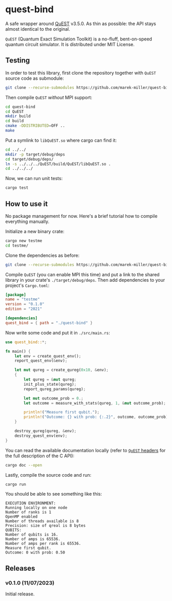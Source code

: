 # quest-bind

A safe wrapper around [QuEST](https://github.com/QuEST-Kit/QuEST/) v3.5.0. As
thin as possible: the API stays almost identical to the original.

`QuEST` (Quantum Exact Simulation Toolkit) is a no-fluff, bent-on-speed quantum
circuit simulator. It is distributed under MIT License.

## Testing

In order to test this library, first clone the repository together with `QuEST`
source code as submodule:

```sh
git clone --recurse-submodules https://github.com/marek-miller/quest-bind.git
```

Then compile `QuEST` _without_ MPI support:

```sh
cd quest-bind
cd QuEST
mkdir build
cd build
cmake -DDISTRIBUTED=OFF ..
make
```

Put a symlink to `libQuEST.so` where cargo can find it:

```sh
cd ../../
mkdir -p target/debug/deps
cd target/debug/deps/
ln -s ../../../QuEST/build/QuEST/libQuEST.so .
cd ../../../
```

Now, we can run unit tests:

```sh
cargo test
```

## How to use it

No package management for now. Here's a brief tutorial how to compile everything
manually.

Initialize a new binary crate:

```sh
cargo new testme
cd testme/
```

Clone the dependencies as before:

```sh
git clone --recurse-submodules https://github.com/marek-miller/quest-bind.git
```

Compile `QuEST` (you can enable MPI this time) and put a link to the shared
library in your crate's `./target/debug/deps`. Then add dependencies to your
project's `Cargo.toml`:

```toml
[package]
name = "testme"
version = "0.1.0"
edition = "2021"

[dependencies]
quest_bind = { path = "./quest-bind" }
```

Now write some code and put it in `./src/main.rs`:

```rust
use quest_bind::*;

fn main() {
    let env = create_quest_env();
    report_quest_env(&env);

    let mut qureg = create_qureg(0x10, &env);
    {
        let qureg = &mut qureg;
        init_plus_state(qureg);
        report_qureg_params(qureg);

        let mut outcome_prob = 0.;
        let outcome = measure_with_stats(qureg, 1, &mut outcome_prob);

        println!("Measure first qubit.");
        println!("Outcome: {} with prob: {:.2}", outcome, outcome_prob);
    }

    destroy_qureg(qureg, &env);
    destroy_quest_env(env);
}

```

You can read the available documentation locally (refer to
[`QuEST` headers](https://github.com/QuEST-Kit/QuEST/blob/v3.5.0/QuEST/include/QuEST.h)
for the full description of the C API):

```sh
cargo doc --open
```

Lastly, compile the source code and run:

```sh
cargo run
```

You should be able to see something like this:

```text
EXECUTION ENVIRONMENT:
Running locally on one node
Number of ranks is 1
OpenMP enabled
Number of threads available is 8
Precision: size of qreal is 8 bytes
QUBITS:
Number of qubits is 16.
Number of amps is 65536.
Number of amps per rank is 65536.
Measure first qubit.
Outcome: 0 with prob: 0.50
```

## Releases

### v0.1.0 (11/07/2023)

Initial release.
